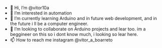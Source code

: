 - 👋 Hi, I’m @vitor10a
- 👀 I’m interested in automation
- 🌱 I’m currently learning Arduino and in future web development, and in the future i ll be a computer engineer. 
- 💞️ I’m looking to collaborate on Arduino projects and lear too. im a beggineer on this so i dont know much, i looking so lear here.
- 📫 How to reach me instagram @vitor_a_boarreto

<!---
vitor10a/vitor10a is a ✨ special ✨ repository because its `README.md` (this file) appears on your GitHub profile.
You can click the Preview link to take a look at your changes.
--->
